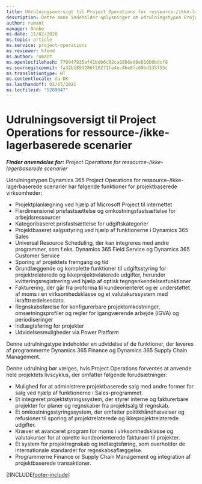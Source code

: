 ```yaml
---
title: Udrulningsoversigt til Project Operations for ressource-/ikke-lagerbaserede scenarier
description: Dette emne indeholder oplysninger om udrulningstypen Project Operations for ressource/ikke-lagerbaserede scenarier.
author: rumant
manager: Annbe
ms.date: 11/02/2020
ms.topic: article
ms.service: project-operations
ms.reviewer: kfend
ms.author: rumant
ms.openlocfilehash: 770947835af41bd06c02ca08b6ed8e810b9bdcf8
ms.sourcegitcommit: fa32b1893286f20271fa4ec4be8fc68bd135f53c
ms.translationtype: HT
ms.contentlocale: da-DK
ms.lasthandoff: 02/15/2021
ms.locfileid: "5289947"
---
```

# <a name="project-operations-for-resourcenon-stocked-based-scenarios-deployment-overview"></a>Udrulningsoversigt til Project Operations for ressource-/ikke-lagerbaserede scenarier

_**Finder anvendelse for:** Project Operations for ressource-/ikke-lagerbaserede scenarier_

Udrulningstypen Dynamics 365 Project Operations for ressource-/ikke-lagerbaserede scenarier har følgende funktioner for projektbaserede virksomheder:

- Projektplanlægning ved hjælp af Microsoft Project til internettet
- Flerdimensionel prisfastsættelse og omkostningsfastsættelse for arbejdsressourcer
- Kategoribaseret prisfastsættelse for udgiftskategorier
- Projektbaseret salgsstyring ved hjælp af funktionerne i Dynamics 365 Sales
- Universal Resource Scheduling, der kan integreres med andre programmer, som f.eks. Dynamics 365 Field Service og Dynamics 365 Customer Service
- Sporing af projektets fremgang og tid
- Grundlæggende og komplette funktioner til udgiftsstyring for projektrelaterede og ikkeprojektrelaterede udgifter, herunder kvitteringsregistrering ved hjælp af optisk tegngenkendelsesfunktioner
- Fakturering, der går fra proforma til kundeorienteret og er understøttet af moms i en virksomhedsklasse og et valutakurssystem med ikrafttrædelsesdato.
- Regnskabsførelse for konfigurerbare projektomkostninger, omsætningsprofiler og regler for igangværende arbejde (IGVA) og periodiseringer
- Indtægtsføring for projekter
- Udvidelsesmuligheder via Power Platform

Denne udrulningstype indeholder en udvidelse af de funktioner, der leveres af programmerne Dynamics 365 Finance og Dynamics 365 Supply Chain Management.

Denne udrulning bør vælges, hvis Project Operations forventes at anvende hele projektets livscyklus, der omfatter følgende forudsætninger:

- Mulighed for at administrere projektbaserede salg med andre former for salg ved hjælp af funktionerne i Sales-programmet.
- Et integreret projektstyringssystem, der styrer interne og fakturerbare projekter for planer og regnskaber fra projektsalg til regnskab.
- Et omkostningsstyringssystem, der omfatter politikhåndhævelser og refusioner til sporing af projektrelaterede og ikkeprojektrelaterede udgifter.
- Kræver et avanceret program for moms i virksomhedsklasse og valutakurser for at oprette kundeorienterede fakturaer til projekter.
- Et system for projektregnskab og indtægtsføring, som overholder de internationale standarder for regnskabsaflæggelse.
- Programmerne Finance or Supply Chain Management og integration af projektbaserede transaktioner.


[!INCLUDE[footer-include](../includes/footer-banner.md)]